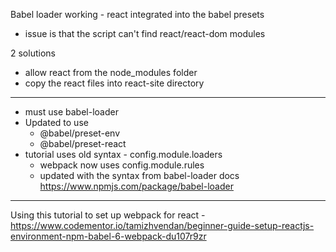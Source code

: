 
Babel loader working - react integrated into the babel presets

- issue is that the script can't find react/react-dom modules

2 solutions
- allow react from the node_modules folder
- copy the react files into react-site directory

----

- must use babel-loader
- Updated to use
    - @babel/preset-env
    - @babel/preset-react
- tutorial uses old syntax - config.module.loaders
  - webpack now uses config.module.rules
  - updated with the syntax from babel-loader docs https://www.npmjs.com/package/babel-loader
  

----

Using this tutorial to set up webpack for react - https://www.codementor.io/tamizhvendan/beginner-guide-setup-reactjs-environment-npm-babel-6-webpack-du107r9zr